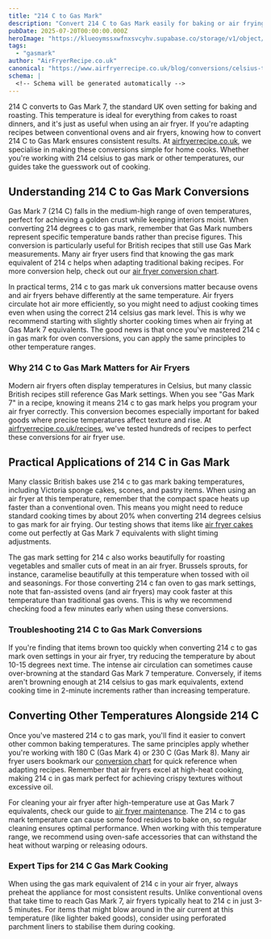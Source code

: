 ```yaml
---
title: "214 C to Gas Mark"
description: "Convert 214 C to Gas Mark easily for baking or air frying. Includes UK oven settings, air fryer tips, and temperature conversion charts."
pubDate: 2025-07-20T00:00:00.000Z
heroImage: "https://klueoymssxwfnxsvcyhv.supabase.co/storage/v1/object/public/Shmucket/214-c-to-gas-mark.png"
tags:
  - "gasmark"
author: "AirFryerRecipe.co.uk"
canonical: "https://www.airfryerrecipe.co.uk/blog/conversions/celsius-to-gas-mark/214-c-to-gas-mark"
schema: |
  <!-- Schema will be generated automatically -->
---
```


<p>214 C converts to Gas Mark 7, the standard UK oven setting for baking and roasting. This temperature is ideal for everything from cakes to roast dinners, and it's just as useful when using an air fryer. If you're adapting recipes between conventional ovens and air fryers, knowing how to convert 214 C to Gas Mark ensures consistent results. At <a href=https://www.airfryerrecipe.co.uk>airfryerrecipe.co.uk</a>, we specialise in making these conversions simple for home cooks. Whether you're working with 214 celsius to gas mark or other temperatures, our guides take the guesswork out of cooking.</p>

<h2>Understanding 214 C to Gas Mark Conversions</h2>
<p>Gas Mark 7 (214 C) falls in the medium-high range of oven temperatures, perfect for achieving a golden crust while keeping interiors moist. When converting 214 degrees c to gas mark, remember that Gas Mark numbers represent specific temperature bands rather than precise figures. This conversion is particularly useful for British recipes that still use Gas Mark measurements. Many air fryer users find that knowing the gas mark equivalent of 214 c helps when adapting traditional baking recipes. For more conversion help, check out our <a href=https://www.airfryerrecipe.co.uk/air-fryer-conversion-chart>air fryer conversion chart</a>.</p>

<p>In practical terms, 214 c to gas mark uk conversions matter because ovens and air fryers behave differently at the same temperature. Air fryers circulate hot air more efficiently, so you might need to adjust cooking times even when using the correct 214 celsius gas mark level. This is why we recommend starting with slightly shorter cooking times when air frying at Gas Mark 7 equivalents. The good news is that once you've mastered 214 c in gas mark for oven conversions, you can apply the same principles to other temperature ranges.</p>

<h3>Why 214 C to Gas Mark Matters for Air Fryers</h3>
<p>Modern air fryers often display temperatures in Celsius, but many classic British recipes still reference Gas Mark settings. When you see "Gas Mark 7" in a recipe, knowing it means 214 c to gas mark helps you program your air fryer correctly. This conversion becomes especially important for baked goods where precise temperatures affect texture and rise. At <a href=https://www.airfryerrecipe.co.uk/recipes>airfryerrecipe.co.uk/recipes</a>, we've tested hundreds of recipes to perfect these conversions for air fryer use.</p>

<h2>Practical Applications of 214 C in Gas Mark</h2>
<p>Many classic British bakes use 214 c to gas mark baking temperatures, including Victoria sponge cakes, scones, and pastry items. When using an air fryer at this temperature, remember that the compact space heats up faster than a conventional oven. This means you might need to reduce standard cooking times by about 20% when converting 214 degrees celsius to gas mark for air frying. Our testing shows that items like <a href=https://www.airfryerrecipe.co.uk/recipe-category/cakes>air fryer cakes</a> come out perfectly at Gas Mark 7 equivalents with slight timing adjustments.</p>

<p>The gas mark setting for 214 c also works beautifully for roasting vegetables and smaller cuts of meat in an air fryer. Brussels sprouts, for instance, caramelise beautifully at this temperature when tossed with oil and seasonings. For those converting 214 c fan oven to gas mark settings, note that fan-assisted ovens (and air fryers) may cook faster at this temperature than traditional gas ovens. This is why we recommend checking food a few minutes early when using these conversions.</p>

<h3>Troubleshooting 214 C to Gas Mark Conversions</h3>
<p>If you're finding that items brown too quickly when converting 214 c to gas mark oven settings in your air fryer, try reducing the temperature by about 10-15 degrees next time. The intense air circulation can sometimes cause over-browning at the standard Gas Mark 7 temperature. Conversely, if items aren't browning enough at 214 celsius to gas mark equivalents, extend cooking time in 2-minute increments rather than increasing temperature.</p>

<h2>Converting Other Temperatures Alongside 214 C</h2>
<p>Once you've mastered 214 c to gas mark, you'll find it easier to convert other common baking temperatures. The same principles apply whether you're working with 180 C (Gas Mark 4) or 230 C (Gas Mark 8). Many air fryer users bookmark our <a href=https://www.airfryerrecipe.co.uk/air-fryer-conversion-chart>conversion chart</a> for quick reference when adapting recipes. Remember that air fryers excel at high-heat cooking, making 214 c in gas mark perfect for achieving crispy textures without excessive oil.</p>

<p>For cleaning your air fryer after high-temperature use at Gas Mark 7 equivalents, check our guide to <a href=https://www.airfryerrecipe.co.uk/air-fryer-cleaner>air fryer maintenance</a>. The 214 c to gas mark temperature can cause some food residues to bake on, so regular cleaning ensures optimal performance. When working with this temperature range, we recommend using oven-safe accessories that can withstand the heat without warping or releasing odours.</p>

<h3>Expert Tips for 214 C Gas Mark Cooking</h3>
<p>When using the gas mark equivalent of 214 c in your air fryer, always preheat the appliance for most consistent results. Unlike conventional ovens that take time to reach Gas Mark 7, air fryers typically heat to 214 c in just 3-5 minutes. For items that might blow around in the air current at this temperature (like lighter baked goods), consider using perforated parchment liners to stabilise them during cooking.</p>
